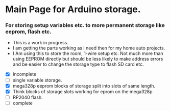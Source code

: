 Main Page for Arduino storage.
============

### For storing setup variables etc. to more permanent storage like eeprom, flash etc.

* This is a work in progress.
* I am getting the parts working as I need then for my home auto projects.
* I Am using this to store the room, 1-wire setup etc.
Not much more than using EEPROM directly but should be less likely to make address errors 
and be easier to change the storage type to flash SD card etc.

- [x] incomplete
- [ ] single variable storage.
- [X] mega328p eeprom blocks of storage split into slots of same length.
- [x] Think blocks of storage slots working for eprom on the mega328p
- [ ] RP2040 flash.
- [ ] complete